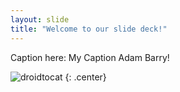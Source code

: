 ```yaml
---
layout: slide
title: "Welcome to our slide deck!"
---
```


Caption here: My Caption Adam Barry!

![droidtocat](https://octodex.github.com/images/droidtocat.png)
{: .center}

